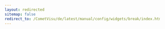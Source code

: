 ```yaml
---
layout: redirected
sitemap: false
redirect_to: /CometVisu/de/latest/manual/config/widgets/break/index.html
---
```


